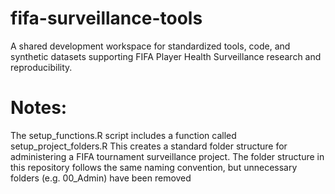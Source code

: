 # fifa-surveillance-tools
A shared development workspace for standardized tools, code, and synthetic datasets supporting FIFA Player Health Surveillance research and reproducibility.

# Notes: 
The setup_functions.R script includes a function called setup_project_folders.R 
This creates a standard folder structure for administering a FIFA tournament surveillance project.
The folder structure in this repository follows the same naming convention, but unnecessary folders (e.g. 00_Admin) have been removed



